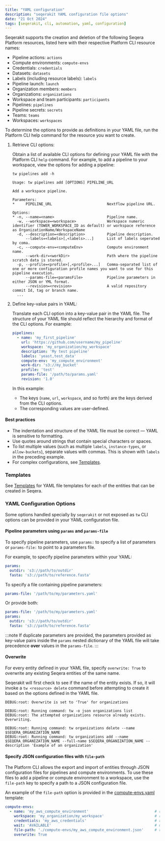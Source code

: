 ```yaml
---
title: "YAML configuration"
description: "seqerakit YAML configuration file options"
date: "21 Oct 2024"
tags: [seqerakit, cli, automation, yaml, configuration]
---
```


Seqerakit supports the creation and deletion of the following Seqera Platform resources, listed here with their respective Platform CLI resource names:

- Pipeline actions: `actions`
- Compute environments: `compute-envs`
- Credentials: `credentials`
- Datasets: `datasets`
- Labels (including resource labels): `labels`
- Pipeline launch: `launch`
- Organization members: `members`
- Organizations: `organizations`
- Workspace and team participants: `participants`
- Pipelines: `pipelines`
- Pipeline secrets: `secrets`
- Teams: `teams`
- Workspaces: `workspaces`

To determine the options to provide as definitions in your YAML file, run the Platform CLI help command for the resource you want to create.

1. Retrieve CLI options:

    Obtain a list of available CLI options for defining your YAML file with the Platform CLI `help` command. For example, to add a pipeline to your workspace, view the options for adding a pipeline:

    ```shell-session
    tw pipelines add -h
    ```

    ```shell-session
    Usage: tw pipelines add [OPTIONS] PIPELINE_URL

    Add a workspace pipeline.

    Parameters:
    *     PIPELINE_URL                         Nextflow pipeline URL.

    Options:
    * -n, --name=<name>                        Pipeline name.
      -w, --workspace=<workspace>              Workspace numeric identifier (TOWER_WORKSPACE_ID as default) or workspace reference as OrganizationName/WorkspaceName
      -d, --description=<description>          Pipeline description.
          --labels=<labels>[,<labels>...]      List of labels seperated by coma.
      -c, --compute-env=<computeEnv>           Compute environment name.
          --work-dir=<workDir>                 Path where the pipeline scratch data is stored.
      -p, --profile=<profile>[,<profile>...]   Comma-separated list of one or more configuration profile names you want to use for this pipeline execution.
          --params-file=<paramsFile>           Pipeline parameters in either JSON or YML format.
          --revision=<revision>                A valid repository commit Id, tag or branch name.
      ...
    ```

1. Define key-value pairs in YAML:

    Translate each CLI option into a key-value pair in the YAML file. The structure of your YAML file should reflect the hierarchy and format of the CLI options. For example:

    ```yaml
    pipelines:
      - name: 'my_first_pipeline'
        url: 'https://github.com/username/my_pipeline'
        workspace: 'my_organization/my_workspace'
        description: 'My test pipeline'
        labels: 'yeast,test_data'
        compute-env: 'my_compute_environment'
        work-dir: 's3://my_bucket'
        profile: 'test'
        params-file: '/path/to/params.yaml'
        revision: '1.0'
    ```

    In this example:

    - The keys (`name`, `url`, `workspace`, and so forth) are the keys derived from the CLI options.
    - The corresponding values are user-defined.

#### Best practices
 
- The indentation and structure of the YAML file must be correct — YAML is sensitive to formatting.
- Use quotes around strings that contain special characters or spaces.
- To list multiple values (such as multiple `labels`, `instance-types`, or `allow-buckets`), separate values with commas. This is shown with `labels` in the preceding example.
- For complex configurations, see [Templates](./templates).

### Templates

See [Templates](./templates) for YAML file templates for each of the entities that can be created in Seqera.

### YAML Configuration Options

Some options handled specially by `seqerakit` or not exposed as `tw` CLI options can be provided in your YAML configuration file.

#### Pipeline parameters using `params` and `params-file`

To specify pipeline parameters, use `params:` to specify a list of parameters or `params-file:` to point to a parameters file.

For example, to specify pipeline parameters within your YAML:

```yaml
params:
  outdir: 's3://path/to/outdir'
  fasta: 's3://path/to/reference.fasta'
```

To specify a file containing pipeline parameters:

```yaml
params-file: '/path/to/my/parameters.yaml'
```

Or provide both:

```yaml
params-file: '/path/to/my/parameters.yaml'
params:
  outdir: 's3://path/to/outdir'
  fasta: 's3://path/to/reference.fasta'
```

:::note 
If duplicate parameters are provided, the parameters provided as key-value pairs inside the `params` nested dictionary of the YAML file will take precedence **over** values in the `params-file`.
:::

#### Overwrite

For every entity defined in your YAML file, specify `overwrite: True` to overwrite any existing Seqera entities of the same name.

Seqerakit will first check to see if the name of the entity exists. If so, it will invoke a `tw <resource> delete` command before attempting to create it based on the options defined in the YAML file.

```shell-session
DEBUG:root: Overwrite is set to 'True' for organizations

DEBUG:root: Running command: tw -o json organizations list
DEBUG:root: The attempted organizations resource already exists. Overwriting.

DEBUG:root: Running command: tw organizations delete --name $SEQERA_ORGANIZATION_NAME
DEBUG:root: Running command: tw organizations add --name $SEQERA_ORGANIZATION_NAME --full-name $SEQERA_ORGANIZATION_NAME --description 'Example of an organization'
```

#### Specify JSON configuration files with `file-path`

The Platform CLI allows the export and import of entities through JSON configuration files for pipelines and compute environments. To use these files to add a pipeline or compute environment to a workspace, use the `file-path` key to specify a path to a JSON configuration file.

An example of the `file-path` option is provided in the [compute-envs.yaml](./templates/compute-envs.yaml) template:

```yaml
compute-envs:
  - name: 'my_aws_compute_environment'                              # required
    workspace: 'my_organization/my_workspace'                       # required
    credentials: 'my_aws_credentials'                               # required
    wait: 'AVAILABLE'                                               # optional
    file-path: './compute-envs/my_aws_compute_environment.json'     # required
    overwrite: True
```
